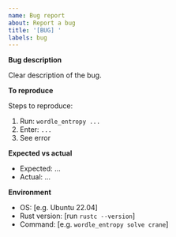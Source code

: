 ```yaml
---
name: Bug report
about: Report a bug
title: '[BUG] '
labels: bug
---
```


**Bug description**

Clear description of the bug.

**To reproduce**

Steps to reproduce:
1. Run: `wordle_entropy ...`
2. Enter: `...`
3. See error

**Expected vs actual**

- Expected: ...
- Actual: ...

**Environment**

- OS: [e.g. Ubuntu 22.04]
- Rust version: [run `rustc --version`]
- Command: [e.g. `wordle_entropy solve crane`]

